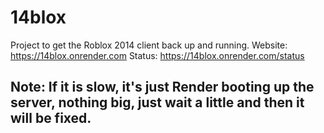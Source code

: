 # 14blox
Project to get the Roblox 2014 client back up and running.
Website: https://14blox.onrender.com
Status: https://14blox.onrender.com/status

## Note: If it is slow, it's just Render booting up the server, nothing big, just wait a little and then it will be fixed.
